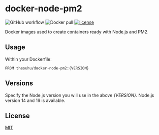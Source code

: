 # docker-node-pm2

![GitHub workflow](https://github.com/thesuhu/docker-node-pm2/actions/workflows/docker-image.yml/badge.svg) ![Docker pull](https://img.shields.io/docker/pulls/thesuhu/docker-node-pm2) [![license](https://img.shields.io/github/license/thesuhu/docker-node-pm2)](https://github.com/thesuhu/docker-node-pm2/blob/master/LICENSE)

Docker images used to create containers ready with Node.js and PM2.

## Usage

Within your Dockerfile:

```
FROM thesuhu/docker-node-pm2:{VERSION}
```

## Versions

Specify the Node.js version you will use in the above *{VERSION}*. Node.js version 14 and 16 is available.

## License

[MIT](https://github.com/thesuhu/docker-node-pm2/blob/master/LICENSE)
